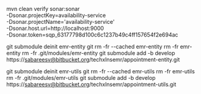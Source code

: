 mvn clean verify sonar:sonar \
  -Dsonar.projectKey=availability-service \
  -Dsonar.projectName='availability-service' \
  -Dsonar.host.url=http://localhost:9000 \
  -Dsonar.token=sqp_63177798d100c6c1237b49c4ff157654f2e694ac


git submodule deinit emr-entity
git rm  -fr --cached emr-entity
rm -fr emr-entity
rm -fr .git/modules/emr-entity
git submodule add -b develop https://sabareesv@bitbucket.org/techxlnsemr/appointment-entity.git

git submodule deinit emr-utils
git rm  -fr --cached emr-utils
rm -fr emr-utils
rm -fr .git/modules/emr-utils
git submodule add -b develop https://sabareesv@bitbucket.org/techxlnsemr/appointment-utils.git



